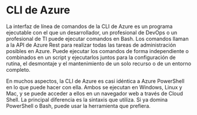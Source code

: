 # CLI de Azure
La interfaz de línea de comandos de la CLI de Azure es un programa ejecutable con el que un desarrollador, un profesional de DevOps o un profesional de TI puede ejecutar comandos en Bash. Los comandos llaman a la API de Azure Rest para realizar todas las tareas de administración posibles en Azure. Puede ejecutar los comandos de forma independiente o combinados en un script y ejecutarlos juntos para la configuración de rutina, el desmontaje y el mantenimiento de un solo recurso o de un entorno completo.

En muchos aspectos, la CLI de Azure es casi idéntica a Azure PowerShell en lo que puede hacer con ella. Ambos se ejecutan en Windows, Linux y Mac, y se puede acceder a ellos en un navegador web a través de Cloud Shell. La principal diferencia es la sintaxis que utiliza. Si ya domina PowerShell o Bash, puede usar la herramienta que prefiera.
